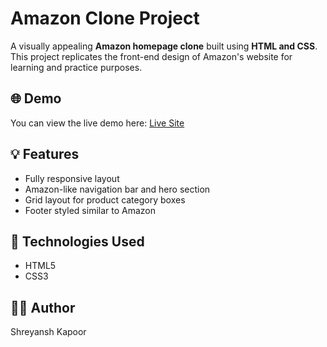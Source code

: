 # Amazon Clone Project

A visually appealing **Amazon homepage clone** built using **HTML and CSS**. This project replicates the front-end design of Amazon's website for learning and practice purposes.

## 🌐 Demo

You can view the live demo here: [Live Site](#) <!-- Replace # with actual link when deployed -->

## 💡 Features

- Fully responsive layout
- Amazon-like navigation bar and hero section
- Grid layout for product category boxes
- Footer styled similar to Amazon

## 🚀 Technologies Used

- HTML5
- CSS3

## 🧑‍💻 Author

Shreyansh Kapoor
